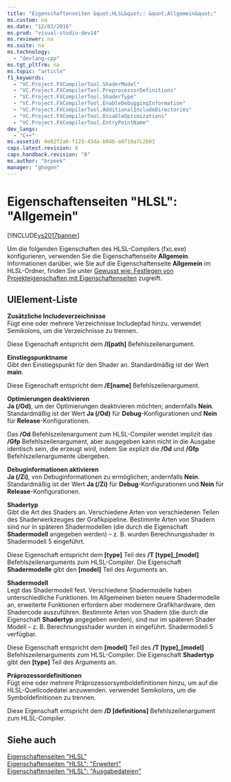 ```yaml
---
title: "Eigenschaftenseiten &quot;HLSL&quot;: &quot;Allgemein&quot;"
ms.custom: na
ms.date: "12/03/2016"
ms.prod: "visual-studio-dev14"
ms.reviewer: na
ms.suite: na
ms.technology: 
  - "devlang-cpp"
ms.tgt_pltfrm: na
ms.topic: "article"
f1_keywords: 
  - "VC.Project.FXCompilerTool.ShaderModel"
  - "VC.Project.FXCompilerTool.PreprocessorDefinitions"
  - "VC.Project.FXCompilerTool.ShaderType"
  - "VC.Project.FXCompilerTool.EnableDebuggingInformation"
  - "VC.Project.FXCompilerTool.AdditionalIncludeDirectories"
  - "VC.Project.FXCompilerTool.DisableOptimizations"
  - "VC.Project.FXCompilerTool.EntryPointName"
dev_langs: 
  - "C++"
ms.assetid: 0e02f2a6-f123-43da-b04b-a0719a7c2b03
caps.latest.revision: 8
caps.handback.revision: "8"
ms.author: "brpeek"
manager: "ghogen"
---
```

# Eigenschaftenseiten &quot;HLSL&quot;: &quot;Allgemein&quot;
[!INCLUDE[vs2017banner](../assembler/inline/includes/vs2017banner.md)]

Um die folgenden Eigenschaften des HLSL\-Compilers \(fxc.exe\) konfigurieren, verwenden Sie die Eigenschaftenseite **Allgemein**.  Informationen darüber, wie Sie auf die Eigenschaftenseite **Allgemein** im HLSL\-Ordner, finden Sie unter [Gewusst wie: Festlegen von Projekteigenschaften mit Eigenschaftenseiten](../misc/how-to-specify-project-properties-with-property-pages.md) zugreift.  
  
## UIElement-Liste  
 **Zusätzliche Includeverzeichnisse**  
 Fügt eine oder mehrere Verzeichnisse Includepfad hinzu.  verwendet Semikolons, um die Verzeichnisse zu trennen.  
  
 Diese Eigenschaft entspricht dem **\/I\[path\]** Befehlszeilenargument.  
  
 **Einstiegspunktname**  
 Gibt den Einstiegspunkt für den Shader an.  Standardmäßig ist der Wert **main**.  
  
 Diese Eigenschaft entspricht dem **\/E\[name\]** Befehlszeilenargument.  
  
 **Optimierungen deaktivieren**  
 **Ja \(\/Od\)**, um der Optimierungen deaktivieren möchten; andernfalls **Nein**.  Standardmäßig ist der Wert **Ja \(\/Od\)** für **Debug**\-Konfigurationen und **Nein** für **Release**\-Konfigurationen.  
  
 Das **\/Od** Befehlszeilenargument zum HLSL\-Compiler wendet implizit das **\/Gfp** Befehlszeilenargument, aber ausgegeben kann nicht in die Ausgabe identisch sein, die erzeugt wird, indem Sie explizit die **\/Od** und **\/Gfp** Befehlszeilenargumente übergeben.  
  
 **Debuginformationen aktivieren**  
 **Ja \(\/Zi\)**, von Debuginformationen zu ermöglichen; andernfalls **Nein**.  Standardmäßig ist der Wert **Ja \(\/Zi\)** für **Debug**\-Konfigurationen und **Nein** für **Release**\-Konfigurationen.  
  
 **Shadertyp**  
 Gibt die Art des Shaders an.  Verschiedene Arten von verschiedenen Teilen des Shaderwerkzeuges der Grafikpipeline.  Bestimmte Arten von Shadern sind nur in späteren Shadermodellen \(die durch die Eigenschaft **Shadermodell** angegeben werden\) – z. B. wurden Berechnungsshader in Shadermodell 5 eingeführt.  
  
 Diese Eigenschaft entspricht dem **\[type\]** Teil des **\/T \[type\]\_\[model\]** Befehlszeilenarguments zum HLSL\-Compiler.  Die Eigenschaft **Shadermodelle** gibt den **\[model\]** Teil des Arguments an.  
  
 **Shadermodell**  
 Legt das Shadermodell fest.  Verschiedene Shadermodelle haben unterschiedliche Funktionen.  Im Allgemeinen bieten neuere Shadermodelle an, erweiterte Funktionen erfordern aber modernere Grafikhardware, den Shadercode auszuführen.  Bestimmte Arten von Shadern \(die durch die Eigenschaft **Shadertyp** angegeben werden\), sind nur im späteren Shader Modell – z. B. Berechnungsshader wurden in eingeführt. Shadermodell 5 verfügbar.  
  
 Diese Eigenschaft entspricht dem **\[model\]** Teil des **\/T \[type\]\_\[model\]** Befehlszeilenarguments zum HLSL\-Compiler.  Die Eigenschaft **Shadertyp** gibt den **\[type\]** Teil des Arguments an.  
  
 **Präprozessordefinitionen**  
 Fügt eine oder mehrere Präprozessorsymboldefinitionen hinzu, um auf die HLSL\-Quellcodedatei anzuwenden.  verwendet Semikolons, um die Symboldefinitionen zu trennen.  
  
 Diese Eigenschaft entspricht dem **\/D \[definitions\]** Befehlszeilenargument zum HLSL\-Compiler.  
  
## Siehe auch  
 [Eigenschaftenseiten "HLSL"](../ide/hlsl-property-pages.md)   
 [Eigenschaftenseiten "HLSL": "Erweitert"](../ide/hlsl-property-pages-advanced.md)   
 [Eigenschaftenseiten "HLSL": "Ausgabedateien"](../ide/hlsl-property-pages-output-files.md)